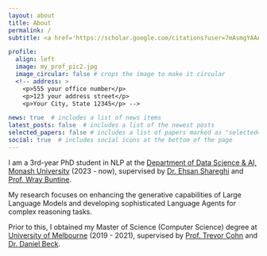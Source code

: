 ```yaml
---
layout: about
title: About
permalink: /
subtitle: <a href='https://scholar.google.com/citations?user=7mAsmgYAAAAJ&hl=en'>Google Scholar</a>

profile:
  align: left
  image: my_prof_pic2.jpg
  image_circular: false # crops the image to make it circular
  <!-- address: >
    <p>555 your office number</p>
    <p>123 your address street</p>
    <p>Your City, State 12345</p> -->

news: true  # includes a list of news items
latest_posts: false  # includes a list of the newest posts
selected_papers: false # includes a list of papers marked as "selected={true}"
social: true  # includes social icons at the bottom of the page
---
```


I am a 3rd-year PhD student in NLP at the [Department of Data Science & AI, Monash University](https://research.monash.edu/en/organisations/department-of-data-science-ai) (2023 - now), supervised by [Dr. Ehsan Shareghi](https://eehsan.github.io) and [Prof. Wray Buntine](https://bayesian-models.org).

My research focuses on enhancing the generative capabilities of Large Language Models and developing sophisticated Language Agents for complex reasoning tasks.

Prior to this, I obtained my Master of Science (Computer Science) degree at [University of Melbourne](https://www.unimelb.edu.au) (2019 - 2021), supervised by [Prof. Trevor Cohn](https://people.eng.unimelb.edu.au/tcohn/) and [Dr. Daniel Beck](https://beckdaniel.wordpress.com).

<!-- You can also disable any of these elements by editing `profile` property of the YAML header of your `_pages/about.md`. Edit `_bibliography/papers.bib` and Jekyll will render your [publications page](/al-folio/publications/) automatically. -->


<!-- Link to your social media connections, too. This theme is set up to use [Font Awesome icons](http://fortawesome.github.io/Font-Awesome/) and [Academicons](https://jpswalsh.github.io/academicons/), like the ones below. Add your Facebook, Twitter, LinkedIn, Google Scholar, or just disable all of them. -->
